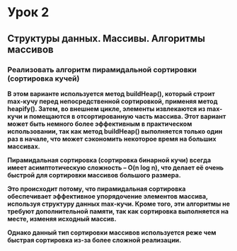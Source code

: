 # Урок 2

## **Структуры данных. Массивы. Алгоритмы массивов**

### **Реализовать алгоритм пирамидальной сортировки (сортировка кучей)**

**В этом варианте используется метод buildHeap(), который строит max-кучу перед непосредственной сортировкой, применяя метод heapify(). Затем, во внешнем цикле, элементы извлекаются из max-кучи и помещаются в отсортированную часть массива. Этот вариант может быть немного более эффективным в практическом использовании, так как метод buildHeap() выполняется только один раз в начале, что может сэкономить некоторое время на больших массивах.**

**Пирамидальная сортировка (сортировка бинарной кучи) всегда имеет асимптотическую сложность – O(n log n), что делает её очень быстрой для сортировки массивов большого размера.**

**Это происходит потому, что пирамидальная сортировка обеспечивает эффективное упорядочение элементов массива, используя структуру данных max-кучи. Кроме того, эти алгоритмы не требуют дополнительной памяти, так как сортировка выполняется на месте, изменяя исходный массив.**

**Однако данный тип сортировки массивов используется реже чем быстрая сортировка из-за более сложной реализации.**

 